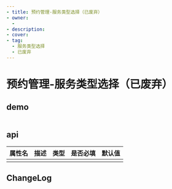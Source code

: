 ```yaml
---
- title: 预约管理-服务类型选择（已废弃）
- owner:
  - 
- description:
- cover:
- tag:
  - 服务类型选择
  - 已废弃
---
```


# 预约管理-服务类型选择（已废弃）
## demo
```jsx
```
## api
| 属性名  | 描述                 | 类型                                                  | 是否必填 | 默认值               |
| ------ | ------------------- | ---------------------------------------------------- | ------- | ------------------- |
|        |                     |                                                      |         |                     |

## ChangeLog
